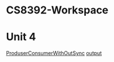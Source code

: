 # CS8392-Workspace
# Unit 4
[ProduserConsumerWithOutSync](https://github.com/rajasekaranap/CS8392-Workspace/blob/master/ProduserConsumerWithOutSync/src/Main.java)
[output](https://rajasekaranap.github.io/photos/raja.jpg)
